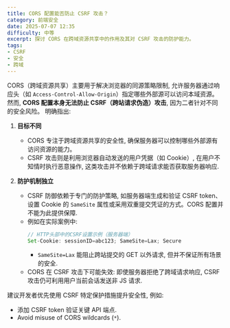 ```yaml
---
title: CORS 配置能否防止 CSRF 攻击？
category: 前端安全
date: 2025-07-07 12:35
difficulty: 中等
excerpt: 探讨 CORS 在跨域资源共享中的作用及其对 CSRF 攻击的防护能力。
tags:
- CSRF
- 安全
- 跨域
---
```

CORS（跨域资源共享）主要用于解决浏览器的同源策略限制, 允许服务器通过响应头（如 `Access-Control-Allow-Origin`）指定哪些外部源可以访问本域资源。然而, **CORS 配置本身无法防止 CSRF（跨站请求伪造）攻击**, 因为二者针对不同的安全风险。 明确指出:

1. **目标不同**  
   - CORS 专注于跨域资源共享的安全性, 确保服务器可以控制哪些外部源有访问资源的能力。  
   - CSRF 攻击则是利用浏览器自动发送的用户凭据（如 Cookie）, 在用户不知情时执行恶意操作, 这类攻击并不依赖于跨域请求能否获取服务器响应.

2. **防护机制独立**  
   - CSRF 防御依赖于专门的防护策略, 如服务器端生成和验证 CSRF token、设置 Cookie 的 `SameSite` 属性或采用双重提交凭证的方式。CORS 配置并不能为此提供保障.  
   - 例如在实际案例中:
     ```javascript
     // HTTP头部中的CSRF设置示例（服务器端）
     Set-Cookie: sessionID=abc123; SameSite=Lax; Secure
     ```
     - `SameSite=Lax` 能阻止跨站提交的 GET 以外请求, 但并不保证所有场景的安全.
   - CORS 在 CSRF 攻击下可能失效: 即使服务器拒绝了跨域请求响应, CSRF 攻击仍可利用用户当前会话发送非 JS 请求.

建议开发者优先使用 CSRF 特定保护措施提升安全性, 例如: 
- 添加 CSRF token 验证关键 API 端点.
- Avoid misuse of CORS wildcards (`*`).
